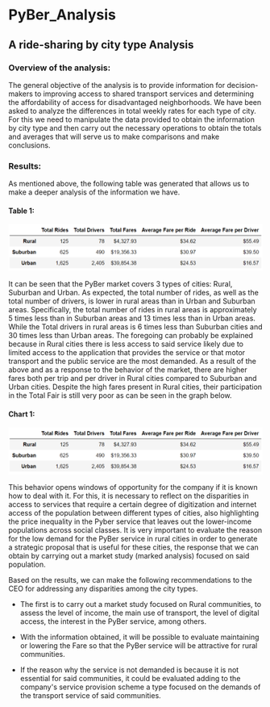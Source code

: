 # PyBer_Analysis
## A ride-sharing by city type Analysis

### Overview of the analysis: 

The general objective of the analysis is to provide information for decision-makers to improving access to shared transport services and determining the affordability of access for disadvantaged neighborhoods.
We have been asked to analyze the differences in total weekly rates for each type of city. For this we need to manipulate the data provided to obtain the information by city type and then carry out the necessary operations to obtain the totals and averages that will serve us to make comparisons and make conclusions.

### Results:

As mentioned above, the following table was generated that allows us to make a deeper analysis of the information we have. 

#### Table 1:
![Pyber Summary](https://github.com/LAURYMEOW/PyBer_Analysis/blob/main/analysis/Pyber_summary.png)

It can be seen that the PyBer market covers 3 types of cities: Rural, Suburban and Urban. As expected, the total number of rides, as well as the total number of drivers, is lower in rural areas than in Urban and Suburban areas.
Specifically, the total number of rides in rural areas is approximately 5 times less than in Suburban areas and 13 times less than in Urban areas.
While the Total drivers in rural areas is 6 times less than Suburban cities and 30 times less than Urban areas.
The foregoing can probably be explained because in Rural cities there is less access to said service likely due to limited access to the application that provides the service or that motor transport and the public service are the most demanded.
As a result of the above and as a response to the behavior of the market, there are higher fares both per trip and per driver in Rural cities compared to Suburban and Urban cities.
Despite the high fares present in Rural cities, their participation in the Total Fair is still very poor as can be seen in the graph below. 


#### Chart 1:

![Total Fare by City Type ](https://github.com/LAURYMEOW/PyBer_Analysis/blob/main/analysis/Pyber_summary.png)

This behavior opens windows of opportunity for the company if it is known how to deal with it. For this, it is necessary to reflect on the disparities in access to services that require a certain degree of digitization and internet access of the population between different types of cities, also highlighting the price inequality in the Pyber service that leaves out the lower-income populations across social classes.
It is very important to evaluate the reason for the low demand for the PyBer service in rural cities in order to generate a strategic proposal that is useful for these cities, the response that we can obtain by carrying out a market study (marked analysis) focused on said population.

Based on the results, we can make the following recommendations to the CEO for addressing any disparities among the city types.

* The first is to carry out a market study focused on Rural communities, to assess the level of income, the main use of transport, the level of digital access, the interest in the PyBer service, among others.

* With the information obtained, it will be possible to evaluate maintaining or lowering the Fare so that the PyBer service will be attractive for rural communities.

* If the reason why the service is not demanded is because it is not essential for said communities, it could be evaluated adding to the company's service provision scheme a type focused on the demands of the transport service of said communities.
